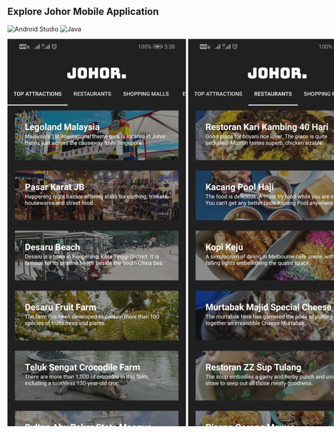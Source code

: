 ## Explore Johor Mobile Application

![Android Studio](https://img.shields.io/badge/Android_Studio-3DDC84?style=for-the-badge&logo=android-studio&logoColor=white) ![Java](https://img.shields.io/badge/Java-ED8B00?style=for-the-badge&logo=openjdk&logoColor=white)

<div style="display: flex; gap: 5px">
<img src="./app/src/images/user-interface/1.jpg" alt="User Interface 1" width="400"/>
<img src="./app/src/images/user-interface/2.jpg" alt="User Interface 2" width="400"/>
<img src="./app/src/images/user-interface/3.jpg" alt="User Interface 3" width="400"/>
<img src="./app/src/images/user-interface/4.jpg" alt="User Interface 4" width="400"/>
<div>

## Welcome! 👋

Explore Johor mobile application for lab assessment of mobile application development.
